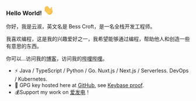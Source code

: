 ### Hello World!  <img src="./icons/Hi.gif" width="29px">

你好，我是云淑，英文名是 Bess Croft，是一名全栈开发工程师。

我喜欢编程，这是我的兴趣爱好之一，我希望能够通过编程，帮助他人和创造一些有意思的东西。

你可以...访问我的[博客](https://besscroft.com)，访问我的[哔哩哔哩](https://space.bilibili.com/278038021)。

- ⚡ Java / TypeScript / Python / Go. Nuxt.js / Next.js / Serverless. DevOps / Kubernetes.
- 🔑 GPG key hosted here at [GitHub](https://github.com/besscroft.gpg), see [Keybase proof](https://gist.github.com/besscroft/bb753c43203728b06b749a4a91798d59).
- 💰Support my work on [爱发电](https://afdian.com/@besscroft)！
